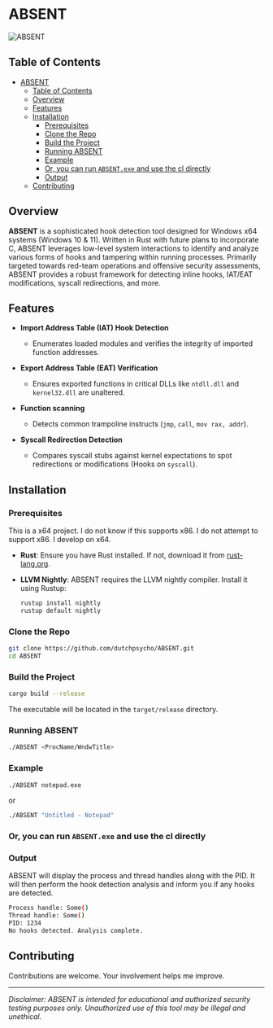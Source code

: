 # ABSENT

![ABSENT](.idea/ABSENT.gif)

## Table of Contents

- [ABSENT](#absent)
  - [Table of Contents](#table-of-contents)
  - [Overview](#overview)
  - [Features](#features)
  - [Installation](#installation)
    - [Prerequisites](#prerequisites)
    - [Clone the Repo](#clone-the-repo)
    - [Build the Project](#build-the-project)
    - [Running ABSENT](#running-absent)
    - [Example](#example)
    - [Or, you can run ``ABSENT.exe`` and use the cl directly](#or-you-can-run-absentexe-and-use-the-cl-directly)
    - [Output](#output)
  - [Contributing](#contributing)

## Overview

**ABSENT** is a sophisticated hook detection tool designed for Windows x64 systems (Windows 10 & 11). Written in Rust with future plans to incorporate C, ABSENT leverages low-level system interactions to identify and analyze various forms of hooks and tampering within running processes. Primarily targeted towards red-team operations and offensive security assessments, ABSENT provides a robust framework for detecting inline hooks, IAT/EAT modifications, syscall redirections, and more.

## Features

- **Import Address Table (IAT) Hook Detection**
  - Enumerates loaded modules and verifies the integrity of imported function addresses.
  
- **Export Address Table (EAT) Verification**
  - Ensures exported functions in critical DLLs like `ntdll.dll` and `kernel32.dll` are unaltered.
  
- **Function scanning**
  - Detects common trampoline instructs (`jmp`, `call`, `mov rax, addr`).
  
- **Syscall Redirection Detection**
  - Compares syscall stubs against kernel expectations to spot redirections or modifications (Hooks on ``syscall``).

## Installation

### Prerequisites

This is a x64 project. I do not know if this supports x86. I do not attempt to support x86. I develop on x64.

- **Rust**: Ensure you have Rust installed. If not, download it from [rust-lang.org](https://www.rust-lang.org/tools/install).
- **LLVM Nightly**: ABSENT requires the LLVM nightly compiler. Install it using Rustup:

  ```sh
  rustup install nightly
  rustup default nightly
  ```

### Clone the Repo

```sh
git clone https://github.com/dutchpsycho/ABSENT.git
cd ABSENT
```

### Build the Project

```sh
cargo build --release
```

The executable will be located in the `target/release` directory.

### Running ABSENT

```sh
./ABSENT <ProcName/WndwTitle>
```

### Example

```sh
./ABSENT notepad.exe
```

or

```sh
./ABSENT "Untitled - Notepad"
```

### Or, you can run ``ABSENT.exe`` and use the cl directly

### Output

ABSENT will display the process and thread handles along with the PID. It will then perform the hook detection analysis and inform you if any hooks are detected.

```sh
Process handle: Some()
Thread handle: Some()
PID: 1234
No hooks detected. Analysis complete.
```

## Contributing

Contributions are welcome. Your involvement helps me improve.

---

*Disclaimer: ABSENT is intended for educational and authorized security testing purposes only. Unauthorized use of this tool may be illegal and unethical.*

